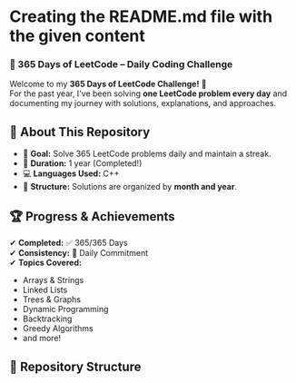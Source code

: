 # Creating the README.md file with the given content

### 🚀 365 Days of LeetCode – Daily Coding Challenge

Welcome to my **365 Days of LeetCode Challenge!** 🎯  
For the past year, I've been solving **one LeetCode problem every day** and documenting my journey with solutions, explanations, and approaches.  

## 📌 About This Repository
- 📝 **Goal:** Solve 365 LeetCode problems daily and maintain a streak.  
- 📅 **Duration:** 1 year (Completed!)  
- 💻 **Languages Used:**  C++
- 📂 **Structure:** Solutions are organized by **month and year**.  

## 🏆 Progress & Achievements
✔ **Completed:** ✅ 365/365 Days  
✔ **Consistency:** 💯 Daily Commitment  
✔ **Topics Covered:**  
  - Arrays & Strings  
  - Linked Lists  
  - Trees & Graphs  
  - Dynamic Programming  
  - Backtracking  
  - Greedy Algorithms  
  - and more!  

## 📁 Repository Structure
